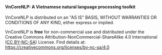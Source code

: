 #### VnCoreNLP: A Vietnamese natural language processing toolkit

VnCoreNLP is distributed on an "AS IS" BASIS, WITHOUT WARRANTIES OR CONDITIONS OF ANY KIND, either express or implied.

VnCoreNLP is **free** for non-commercial use and distributed under the Creative Commons Attribution-NonCommercial-ShareAlike 4.0 International ([CC BY-NC-SA](https://creativecommons.org/licenses/by-nc-sa/4.0/)) License. Find details at: https://creativecommons.org/licenses/by-nc-sa/4.0 